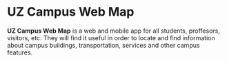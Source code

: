 # UZ Campus Web Map
**UZ Campus Web Map** is a web and mobile app for all students, proffesors, visitors, etc. They will find it useful in order to locate and find information about campus buildings, transportation, services and other campus features.
